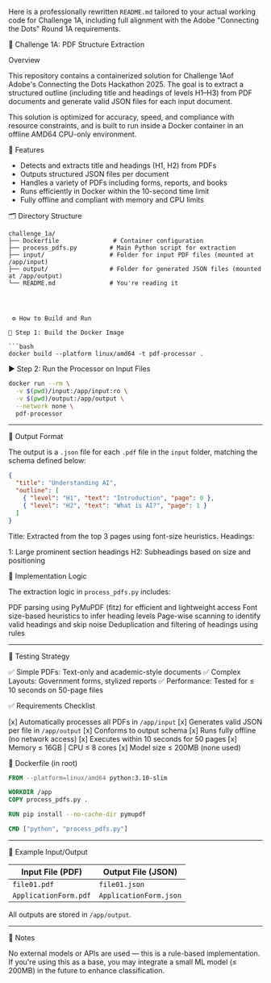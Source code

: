 Here is a professionally rewritten `README.md` tailored to your actual working code for Challenge 1A, including full alignment with the Adobe "Connecting the Dots" Round 1A requirements.


📘 Challenge 1A: PDF Structure Extraction

 Overview

This repository contains a containerized solution for Challenge 1Aof Adobe's  Connecting the Dots Hackathon 2025. The goal is to extract a structured outline (including title and headings of levels H1–H3) from PDF documents and generate valid JSON files for each input document.

This solution is optimized for accuracy, speed, and compliance with resource constraints, and is built to run inside a Docker container in an offline AMD64 CPU-only environment.



 🚀 Features

* Detects and extracts title and headings (H1, H2) from PDFs
* Outputs structured JSON files per document
* Handles a variety of PDFs including forms, reports, and books
* Runs efficiently in Docker within the 10-second time limit
* Fully offline and compliant with memory and CPU limits



🗂 Directory Structure

```
challenge_1a/
├── Dockerfile               # Container configuration
├── process_pdfs.py         # Main Python script for extraction
├── input/                  # Folder for input PDF files (mounted at /app/input)
├── output/                 # Folder for generated JSON files (mounted at /app/output)
└── README.md               # You're reading it




 ⚙️ How to Build and Run

🔧 Step 1: Build the Docker Image

```bash
docker build --platform linux/amd64 -t pdf-processor .
```

▶️ Step 2: Run the Processor on Input Files

```bash
docker run --rm \
  -v $(pwd)/input:/app/input:ro \
  -v $(pwd)/output:/app/output \
  --network none \
  pdf-processor
```

---

 📄 Output Format

The output is a `.json` file for each `.pdf` file in the `input` folder, matching the schema defined below:

```json
{
  "title": "Understanding AI",
  "outline": [
    { "level": "H1", "text": "Introduction", "page": 0 },
    { "level": "H2", "text": "What is AI?", "page": 1 }
  ]
}
```

Title: Extracted from the top 3 pages using font-size heuristics.
Headings:

  1: Large prominent section headings
  H2: Subheadings based on size and positioning



 🧠 Implementation Logic

The extraction logic in `process_pdfs.py` includes:

PDF parsing using PyMuPDF (fitz) for efficient and lightweight access
 Font size-based heuristics to infer heading levels
 Page-wise scanning to identify valid headings and skip noise
 Deduplication and filtering of headings using rules

---

 🧪 Testing Strategy

✅ Simple PDFs: Text-only and academic-style documents
✅ Complex Layouts: Government forms, stylized reports
✅ Performance: Tested for ≤ 10 seconds on 50-page files



 ✅ Requirements Checklist

[x] Automatically processes all PDFs in `/app/input`
[x] Generates valid JSON per file in `/app/output`
[x] Conforms to output schema
[x] Runs fully offline (no network access)
[x] Executes within 10 seconds for 50 pages
[x] Memory ≤ 16GB | CPU ≤ 8 cores
[x] Model size ≤ 200MB (none used)


🐳 Dockerfile (in root)

```dockerfile
FROM --platform=linux/amd64 python:3.10-slim

WORKDIR /app
COPY process_pdfs.py .

RUN pip install --no-cache-dir pymupdf

CMD ["python", "process_pdfs.py"]
```

---

📁 Example Input/Output

| Input File (PDF)      | Output File (JSON)     |
| --------------------- | ---------------------- |
| `file01.pdf`          | `file01.json`          |
| `ApplicationForm.pdf` | `ApplicationForm.json` |

All outputs are stored in `/app/output`.

---

📌 Notes

 No external models or APIs are used — this is a rule-based implementation.
If you're using this as a base, you may integrate a small ML model (≤ 200MB) in the future to enhance classification.

